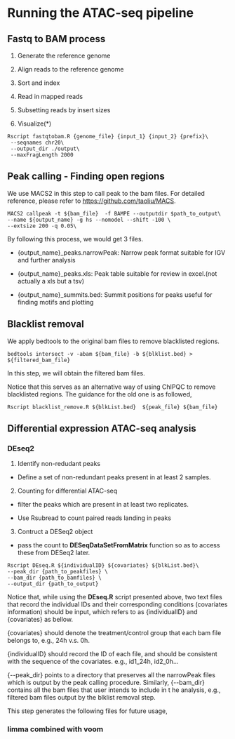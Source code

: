 # Running the ATAC-seq pipeline

## Fastq to BAM process

1. Generate the reference genome

2. Align reads to the reference genome

3. Sort and index

4. Read in mapped reads

5. Subsetting reads by insert sizes

6. Visualize(*)

```{r,eval=FALSE}
Rscript fastqtobam.R {genome_file} {input_1} {input_2} {prefix}\
 --seqnames chr20\
 --output_dir ./output\
 --maxFragLength 2000 
```


## Peak calling - Finding open regions

We use MACS2 in this step to call peak to the bam files. For detailed reference, please refer to https://github.com/taoliu/MACS.

```{r,eval=FALSE}
MACS2 callpeak -t ${bam_file}  -f BAMPE --outputdir $path_to_output\
--name ${output_name} -g hs --nomodel --shift -100 \
--extsize 200 -q 0.05\
```
By following this process, we would get 3 files.

- {output_name}_peaks.narrowPeak: Narrow peak format suitable for IGV and further analysis

- {output_name}_peaks.xls: Peak table suitable for review in excel.(not actually a xls but a tsv)

- {output_name}_summits.bed: Summit positions for peaks useful for finding motifs and plotting


## Blacklist removal

We apply bedtools to the original bam files to remove blacklisted regions. 

```{r,eval=FALSE}
bedtools intersect -v -abam ${bam_file} -b ${blklist.bed} > ${filtered_bam_file}
```

In this step, we will obtain the filtered bam files.

Notice that this serves as an alternative way of using ChIPQC to remove blacklisted regions. The guidance for the old one is as followed,

```{r,eval=FALSE}
Rscript blacklist_remove.R ${blkList.bed}  ${peak_file} ${bam_file} 
```

## Differential expression ATAC-seq analysis

### DEseq2

1. Identify non-redudant peaks

 - Define a set of non-redundant peaks present in at least 2 samples.

2. Counting for differential ATAC-seq 

 - filter the peaks which are present in at least two replicates.

 - Use Rsubread to count paired reads landing in peaks

3. Contruct a DESeq2 object 

- pass the count to __DESeqDataSetFromMatrix__ function so as to access these from DESeq2 later.


```{r,eval=FALSE}
Rscript DEseq.R ${individualID} ${covariates} ${blkList.bed}\
--peak_dir {path_to_peakfiles} \
--bam_dir {path_to_bamfiles} \
--output_dir {path_to_output}
```

Notice that, while using the __DEseq.R__ script presented above, two text files that record the individual IDs and their corresponding conditions (covariates information) should be input, which refers to as {individualID} and {covariates} as bellow. 

{covariates} should denote the treatment/control group that each bam file belongs to, e.g., 24h v.s. 0h.  

{individualID} should record the ID of each file, and should be consistent with the sequence of the covariates. e.g., id1_24h, id2_0h... 

{--peak_dir} points to a directory that preserves all the narrowPeak files which is output by the peak calling procedure. Similarly, {--bam_dir} contains all the bam files that user intends to include in t he analysis, e.g., filtered bam files output by the blklist removal step.

This step generates the following files for future usage, 

### limma combined with voom